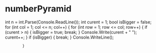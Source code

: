# numberPyramid

   int n = int.Parse(Console.ReadLine());
            int curent = 1;
            bool isBigger = false;
            for (int col = 1; col <= n; col++)
             {
               for (int row = 1; row <= col; row++)
             {
               if (curent > n)
             {
                        isBigger = true;
                        break;
              }
                    Console.Write(curent + " ");
                    curent++;
                }
                if (isBigger)
                {
                    break;
                }
                Console.WriteLine();

            }
